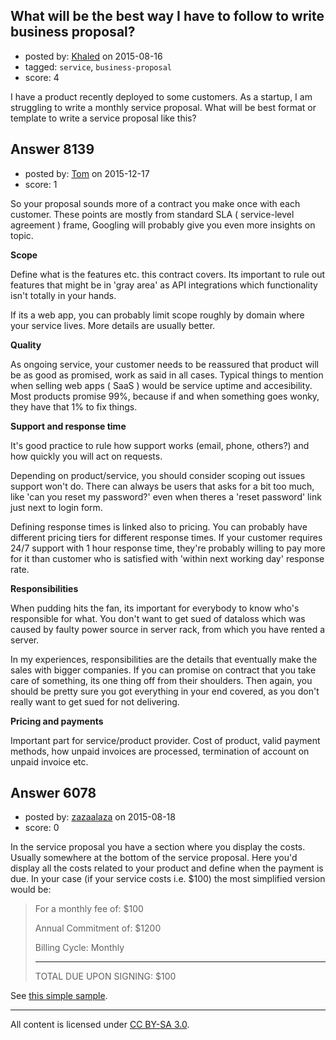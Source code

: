 ## What will be the best way I have to follow to write business proposal?

- posted by: [Khaled](https://stackexchange.com/users/6797491/khaled) on 2015-08-16
- tagged: `service`, `business-proposal`
- score: 4

I have a product recently deployed to some customers. As a startup, I am struggling to write a monthly service proposal. What will be best format or template to write a service proposal like this? 


## Answer 8139

- posted by: [Tom](https://stackexchange.com/users/1841165/tom) on 2015-12-17
- score: 1

So your proposal sounds more of a contract you make once with each customer. These points are mostly from standard SLA ( service-level agreement ) frame, Googling will probably give you even more insights on topic.

**Scope**

Define what is the features etc. this contract covers.
Its important to rule out features that might be in 'gray area' as API integrations which functionality isn't totally in your hands. 

If its a web app, you can probably limit scope roughly by domain where your service lives. More details are usually better.

**Quality** 

As ongoing service, your customer needs to be reassured that product will be as good as promised, work as said in all cases. Typical things to mention when selling web apps ( SaaS ) would be service uptime and accesibility. Most products promise 99%, because if and when something goes wonky, they have that 1% to fix things.

**Support and response time**

It's good practice to rule how support works (email, phone, others?) and how quickly you will act on requests. 

Depending on product/service, you should consider scoping out issues support won't do. There can always be users that asks for a bit too much, like 'can you reset my password?' even when theres a 'reset password' link just next to login form.

Defining response times is linked also to pricing. You can probably have different pricing tiers for different response times. If your customer requires 24/7 support with 1 hour response time, they're probably willing to pay more for it than customer who is satisfied with 'within next working day' response rate.

**Responsibilities**

When pudding hits the fan, its important for everybody to know who's responsible for what. You don't want to get sued of dataloss which was caused by faulty power source in server rack, from which you have rented a server. 

In my experiences, responsibilities are the details that eventually make the sales with bigger companies. If you can promise on contract that you take care of something, its one thing off from their shoulders. Then again, you should be pretty sure you got everything in your end covered, as you don't really want to get sued for not delivering.


**Pricing and payments**

Important part for service/product provider. Cost of product, valid payment methods, how unpaid invoices are processed, termination of account on unpaid invoice etc. 


## Answer 6078

- posted by: [zazaalaza](https://stackexchange.com/users/4672194/zazaalaza) on 2015-08-18
- score: 0

<p>In the service proposal you have a section where you display the costs. Usually somewhere at the bottom of the service proposal. Here you'd display all the costs  related to your product and define when the payment is due. In your case (if your service costs i.e. $100) the most simplified version would be:</p>

<blockquote>
  <p>For a monthly fee of: $100</p>
  
  <p>Annual Commitment of: $1200</p>
  
  <p>Billing Cycle: Monthly</p>
  
  <hr>
  
  <p>TOTAL DUE UPON SIGNING: $100</p>
</blockquote>

<p>See <a href="https://www.dropbox.com/s/oi4heh231rqdvb5/MSPSLATemplate%28formatted%29%20%281%29.docx?dl=0" rel="nofollow">this simple sample</a>.</p>




---

All content is licensed under [CC BY-SA 3.0](https://creativecommons.org/licenses/by-sa/3.0/).
